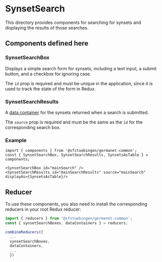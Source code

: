 # SynsetSearch

This directory provides components for searching for synsets and
displaying the results of those searches.

## Components defined here

### SynsetSearchBox

Displays a simple search form for synsets, including a text input, a
submit button, and a checkbox for ignoring case.

The `id` prop is required and must be unique in the application, since
it is used to track the state of the form in Redux.

### SynsetSearchResults

A [data container](../DataContainer) for the synsets returned when a
search is submitted.

The `source` prop is required and must be the same as the `id` for the
corresponding search box.

### Example

```
import { components } from '@sfstuebingen/germanet-common';
const { SynsetSearchBox, SynsetSearchResults, SynsetsAsTable } = components;

<SynsetSearchBox id="mainSearch" />
<SynsetSearchResults id="mainSearchResults" source="mainSearch" displayAs={SynsetsAsTable}/>
```

## Reducer

To use these components, you also need to install the corresponding
reducers in your root Redux reducer: 
```javascript
import { reducers } from '@sfstuebingen/germanet-common';
const { synsetSearchBoxes, dataContainers } = reducers;

combineReducers({
  ...
  synsetSearchBoxes,
  dataContainers,
  ...
  })
```

